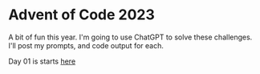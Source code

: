 # Advent of Code 2023

A bit of fun this year. I'm going to use ChatGPT to solve these challenges. I'll post my prompts, and code output for each.

Day 01 is starts [here](https://github.com/ctborg/AoC/tree/master/2023/Day01)
